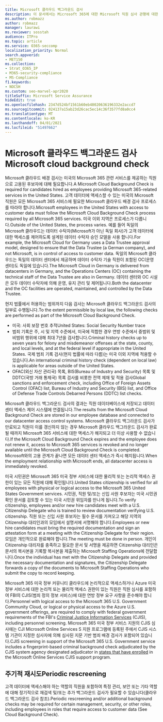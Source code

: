 ```yaml
---
title: Microsoft 클라우드 백그라운드 검사
description: 이 문서에서는 Microsoft 365에 대한 Microsoft 직원 심사 관행에 대한 개요를 확인할 수 있습니다.
ms.author: robmazz
author: robmazz
manager: laurawi
ms.reviewer: sosstah
audience: ITPro
ms.topic: article
ms.service: O365-seccomp
localization_priority: Normal
search.appverid:
- MET150
ms.collection:
- Strat_O365_IP
- M365-security-compliance
- MS-Compliance
f1.keywords:
- NOCSH
ms.custom: seo-marvel-apr2020
titleSuffix: Microsoft Service Assurance
hideEdit: true
ms.openlocfilehash: 2347d524bf1561b60eb40020636196332e2accd7
ms.sourcegitcommit: 024137a15ab23d26cac5ec14c36f3577fd8a0cc4
ms.translationtype: MT
ms.contentlocale: ko-KR
ms.lasthandoff: 04/01/2021
ms.locfileid: "51497662"
---
```

# <a name="microsoft-cloud-background-check"></a><span data-ttu-id="df16f-103">Microsoft 클라우드 백그라운드 검사</span><span class="sxs-lookup"><span data-stu-id="df16f-103">Microsoft cloud background check</span></span>

<span data-ttu-id="df16f-104">Microsoft 클라우드 배경 검사는 미국의 Microsoft 365 관련 서비스를 제공하는 직원으로 고용된 후보자에 대해 필요합니다.</span><span class="sxs-lookup"><span data-stu-id="df16f-104">A Microsoft Cloud Background Check is required for candidates hired as employees providing Microsoft 365-related services in the United States.</span></span> <span data-ttu-id="df16f-105">고객 데이터에 액세스할 수 있는 미국의 Microsoft 직원은 모든 Microsoft 365 서비스에 필요한 Microsoft 클라우드 배경 검사 프로세스를 따라야 합니다.</span><span class="sxs-lookup"><span data-stu-id="df16f-105">Microsoft employees in the United States with access to customer data must follow the Microsoft Cloud Background Check process required by all Microsoft 365 services.</span></span> <span data-ttu-id="df16f-106">미국 이외 지역은 프로세스가 다릅니다.</span><span class="sxs-lookup"><span data-stu-id="df16f-106">Outside of the United States, the process varies.</span></span> <span data-ttu-id="df16f-107">예를 들어 독일의 Microsoft 클라우드는 데이터 수탁자(Microsoft가 아닌 독일 회사)가 고객 데이터에 대한 액세스를 제어하도록 설계된 데이터 수탁자 승인 모델을 사용 합니다.</span><span class="sxs-lookup"><span data-stu-id="df16f-107">For example, the Microsoft Cloud for Germany uses a Data Trustee approval model, designed to ensure that the Data Trustee (a German company), and not Microsoft, is in control of access to customer data.</span></span> <span data-ttu-id="df16f-108">독일의 Microsoft 클라우드는 독일의 데이터 센터에서 제공하며 데이터 수탁자 기술 직원이 포함된 OC(운영 센터)도 독일에 있습니다.</span><span class="sxs-lookup"><span data-stu-id="df16f-108">The Microsoft Cloud in Germany is delivered from datacenters in Germany, and the Operations Centers (OC) containing the technical staff of the Data Trustee are also in Germany.</span></span> <span data-ttu-id="df16f-109">데이터 센터와 OC 시설은 모두 데이터 수탁자에 의해 운영, 유지 관리 및 제어됩니다.</span><span class="sxs-lookup"><span data-stu-id="df16f-109">Both the datacenter and the OC facilities are operated, maintained, and controlled by the Data Trustee.</span></span>

<span data-ttu-id="df16f-110">현지 법률에서 허용하는 범위까지 다음 검사는 Microsoft 클라우드 백그라운드 검사의 일부로 수행됩니다.</span><span class="sxs-lookup"><span data-stu-id="df16f-110">To the extent permissible by local law, the following checks are performed as part of the Microsoft Cloud Background Check.</span></span>

- <span data-ttu-id="df16f-111">미국: 사회 보장 번호 추적</span><span class="sxs-lookup"><span data-stu-id="df16f-111">United States: Social Security Number trace</span></span>
- <span data-ttu-id="df16f-112">범죄 기록은 주, 시 및 지역 수준에서, 미국에 적합한 경우 연방 수준에서 중범위 및 비범위 행위에 대해 최대 7년을 검사합니다.</span><span class="sxs-lookup"><span data-stu-id="df16f-112">Criminal history checks up to seven years for felony and misdemeanor offenses at the state, county, and local levels, and at the federal level if appropriate in the United States.</span></span> <span data-ttu-id="df16f-113">국제 범죄 기록 검사(현지 법률에 따라 다름)는 미국 이외 지역에 적용할 수 있습니다.</span><span class="sxs-lookup"><span data-stu-id="df16f-113">An international criminal history check (dependent on local law) is applicable for areas outside of the United States.</span></span>
- <span data-ttu-id="df16f-114">OFAC(외신 자산 관리국) 목록, BIS(Bureau of Industry and Security) 목록 및 DDTC(국방 거래 통제국) 목록 검사를 비롯한 전역 제재 및 적용 검사</span><span class="sxs-lookup"><span data-stu-id="df16f-114">Global sanctions and enforcement check, including Office of Foreign Assets Control (OFAC) list, Bureau of Industry and Security (BIS) list, and Office of Defense Trade Controls Debarred Persons (DDTC) list checks.</span></span>

<span data-ttu-id="df16f-115">Microsoft 클라우드 백그라운드 검사의 결과는 직원 데이터베이스에 저장되고 데이터 센터 액세스 제어 시스템에 연결됩니다.</span><span class="sxs-lookup"><span data-stu-id="df16f-115">The results from the Microsoft Cloud Background Check are stored in our employee database and connected to our datacenter access control systems.</span></span> <span data-ttu-id="df16f-116">Microsoft 클라우드 백그라운드 검사가 만료되고 직원이 이를 갱신하지 않는 경우 Microsoft 클라우드 백그라운드 검사가 완료될 때까지 Microsoft 365 서비스에 대한 액세스가 해지되고 더 이상 사용할 수 없습니다.</span><span class="sxs-lookup"><span data-stu-id="df16f-116">If the Microsoft Cloud Background Check expires and the employee does not renew it, access to Microsoft 365 services is revoked and no longer available until the Microsoft Cloud Background Check is completed.</span></span> <span data-ttu-id="df16f-117">Microsoft와의 고용 관계가 끝나면 모든 데이터 센터 액세스가 즉시 해지됩니다.</span><span class="sxs-lookup"><span data-stu-id="df16f-117">When the employment relationship with Microsoft ends, all datacenter access is immediately revoked.</span></span>

<span data-ttu-id="df16f-118">미국 시민권은 Microsoft 365 미국 정부 서비스에 대한 물리적 또는 논리적 액세스 권한이 있는 모든 직원에 대해 확인됩니다.</span><span class="sxs-lookup"><span data-stu-id="df16f-118">United States citizenship is verified for all employees with physical or logical access to the Microsoft 365 United States Government services.</span></span> <span data-ttu-id="df16f-119">시민권, 직원 및/또는 신입 사원 후보자는 미국 시민권 확인 문서를 검토할 수 있는 미국 시민권 위임자를 만나게 됩니다.</span><span class="sxs-lookup"><span data-stu-id="df16f-119">To verify citizenship, employees and/or new hire candidates meet with a U.S. Citizenship Delegate who is trained to review documentation verifying U.S. citizenship.</span></span> <span data-ttu-id="df16f-120">직원 또는 신입 사원 후보자는 필수 문서를 가져오고 해당 지역의 Citizenship 대리인과의 모임에서 설명서에 서명해야 합니다.</span><span class="sxs-lookup"><span data-stu-id="df16f-120">Employees or new hire candidates must bring the required documentation and sign an attestation form at a meeting with the Citizenship Delegate for their region.</span></span> <span data-ttu-id="df16f-121">모임은 개인적으로 완료해야 합니다.</span><span class="sxs-lookup"><span data-stu-id="df16f-121">The meeting must be done in person.</span></span> <span data-ttu-id="df16f-122">개인이 Citizenship 대리자를 충족하고 필요한 문서 및 서명을 제공하면 Citizenship 대리인은 문서의 복사본을 기록할 복사본을 제출하는 Microsoft Staffing Operations에 전달합니다.</span><span class="sxs-lookup"><span data-stu-id="df16f-122">Once the individual has met with the Citizenship Delegate and provided the necessary documentation and signatures, the Citizenship Delegate forwards a copy of the documents to Microsoft Staffing Operations who submit the copy to record keeping.</span></span>

<span data-ttu-id="df16f-123">Microsoft 365 미국 정부 커뮤니티 클라우드에 논리적으로 액세스하거나 Azure 미국 정부 서비스에 대한 논리적 또는 물리적 액세스 권한이 있는 직원은 직원 [](https://www.fbi.gov/services/cjis) 심사를 포함하여 FBI의 CJIS(범죄 정의 정보 서비스)에 대한 연방 정부 요구 사항을 준수해야 합니다.</span><span class="sxs-lookup"><span data-stu-id="df16f-123">Personnel with logical access to the Microsoft 365 U.S. Government Community Cloud, or logical or physical access to the Azure U.S. government offerings, are required to comply with federal government requirements of the FBI's [Criminal Justice Information Services](https://www.fbi.gov/services/cjis) (CJIS), including personnel screening.</span></span> <span data-ttu-id="df16f-124">Microsoft 365 미국 정부 서비스 지원의 CJIS 심사에는 CJI Microsoft Online Services S 지원 프로그램에 등록된 주에서 CJIS 시스템 기관이 [](https://blogs.office.com/2013/10/23/california-and-microsoft-sign-cjis-security-policy-agreement/) 지정한 심사자에 의해 심사된 지문 기반 범죄 배경 검사가 포함되어 있습니다.</span><span class="sxs-lookup"><span data-stu-id="df16f-124">CJIS screening in support of the Microsoft 365 U.S. Government service includes a fingerprint-based criminal background check adjudicated by the CJIS system agency designated adjudicator in [states that have enrolled](https://blogs.office.com/2013/10/23/california-and-microsoft-sign-cjis-security-policy-agreement/) in the Microsoft Online Services CJIS support program.</span></span>

## <a name="periodic-rescreening"></a><span data-ttu-id="df16f-125">주기적 재시도</span><span class="sxs-lookup"><span data-stu-id="df16f-125">Periodic rescreening</span></span>

<span data-ttu-id="df16f-126">고객 데이터에 액세스해야 하는 역할의 직원을 포함하여 특정 관리, 보안 또는 기타 역할에 대해 정기적으로 재검색 및/또는 추가 백그라운드 검사가 필요할 수 있습니다(클라우드 백그라운드 검사 참조).</span><span class="sxs-lookup"><span data-stu-id="df16f-126">Periodic rescreening and/or additional background checks may be required for certain management, security, or other roles, including employees in roles that require access to customer data (See Cloud Background Check).</span></span>